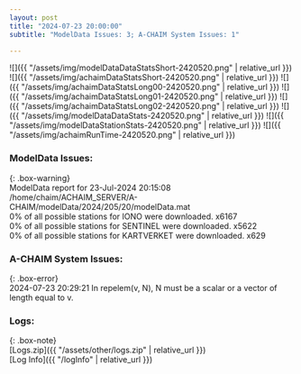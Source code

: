 ```yaml
---
layout: post
title: "2024-07-23 20:00:00"
subtitle: "ModelData Issues: 3; A-CHAIM System Issues: 1"

---
```


![]({{ "/assets/img/modelDataDataStatsShort-2420520.png" | relative_url }})
![]({{ "/assets/img/achaimDataStatsShort-2420520.png" | relative_url }})
![]({{ "/assets/img/achaimDataStatsLong00-2420520.png" | relative_url }})
![]({{ "/assets/img/achaimDataStatsLong01-2420520.png" | relative_url }})
![]({{ "/assets/img/achaimDataStatsLong02-2420520.png" | relative_url }})
![]({{ "/assets/img/modelDataDataStats-2420520.png" | relative_url }})
![]({{ "/assets/img/modelDataStationStats-2420520.png" | relative_url }})
![]({{ "/assets/img/achaimRunTime-2420520.png" | relative_url }})


### ModelData Issues:  
  
{: .box-warning}  
 ModelData report for 23-Jul-2024 20:15:08   
 /home/chaim/ACHAIM_SERVER/A-CHAIM/modelData/2024/205/20/modelData.mat   
 0% of all possible stations for IONO were downloaded. x6167   
 0% of all possible stations for SENTINEL were downloaded. x5622   
 0% of all possible stations for KARTVERKET were downloaded. x629   
  
### A-CHAIM System Issues:  
  
{: .box-error}  
2024-07-23 20:29:21 In repelem(v, N), N must be a scalar or a vector of length equal to v.  

### Logs:  
  
{: .box-note}  
[Logs.zip]({{ "/assets/other/logs.zip" | relative_url }})  
[Log Info]({{ "/logInfo" | relative_url }})  
